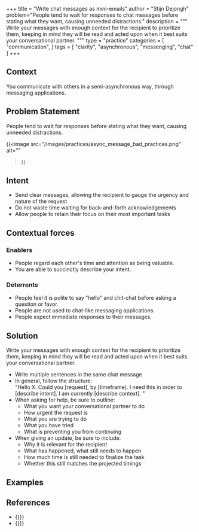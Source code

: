 +++
title = "Write chat messages as mini-emails"
author = "Stijn Dejongh"
problem="People tend to wait for responses to chat messages before stating what they want, causing unneeded distractions."
description = """
Write your messages with enough context for the recipient to prioritize them, keeping in mind they will be read and acted upon
when it best suits your conversational partner.
"""
type = "practice"
categories = [
    "communication",
]
tags = [
    "clarity", "asynchronous", "messenging", "chat"
]
+++

## Context
You communicate with others in a semi-asynchronous way, through messaging applications.

## Problem Statement
People tend to wait for responses before stating what they want, causing unneeded distractions. 

{{<image
src="/images/practices/async_message_bad_practices.png"
alt=""
>}}

## Intent

* Send clear messages, allowing the recipient to gauge the urgency and nature of the request
* Do not waste time waiting for back-and-forth acknowledgements
* Allow people to retain their focus on their most important tasks

## Contextual forces

### Enablers

* People regard each other's time and attention as being valuable. 
* You are able to succinctly describe your intent.

### Deterrents

* People feel it is polite to say "hello" and chit-chat before asking a question or favor.
* People are not used to chat-like messaging applications.
* People expect immediate responses to their messages.

## Solution

Write your messages with enough context for the recipient to prioritize them, keeping in mind they will be read and acted upon
when it best suits your conversational partner. 

* Write multiple sentences in the same chat message
* In general, follow the structure:  
"Hello X. Could you \[request\], by \[timeframe\]. I need this in order to \[describe intent\]. I am currently \[describe context\]. "
* When asking for help, be sure to outline:
  * What you want your conversational partner to do
  * How urgent the request is
  * What you are trying to do
  * What you have tried
  * What is preventing you from continuing
* When giving an update, be sure to include:
  * Why it is relevant for the recipient
  * What has happened, what still needs to happen
  * How much time is still needed to finalize the task
  * Whether this still matches the projected timings 

## Examples

## References

* {{<reference author="Squirrel, D. & Fredrick, J."
  year="2020"
  title="Agile Conversations: Transform Your Conversations, Transform Your Culture"
  isbn="1942788975"
  publisher="IT Revolution Press"
  link="https://agileconversations.com" >}}
* {{<reference author="Brooks, F. P. Jr."
  year="1995"
  title="The Mythical Man-Month: Essays on Software Engineering, Anniversary Edition"
  isbn="9780201835953"
  publisher="Addison-Wesley Professional"
  link="https://www.goodreads.com/book/show/13629.The_Mythical_Man_Month" >}}